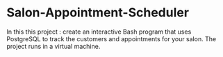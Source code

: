 # Salon-Appointment-Scheduler
In this this project : create an interactive Bash program that uses PostgreSQL to track the customers and appointments for your salon.  The project runs in a virtual machine.
